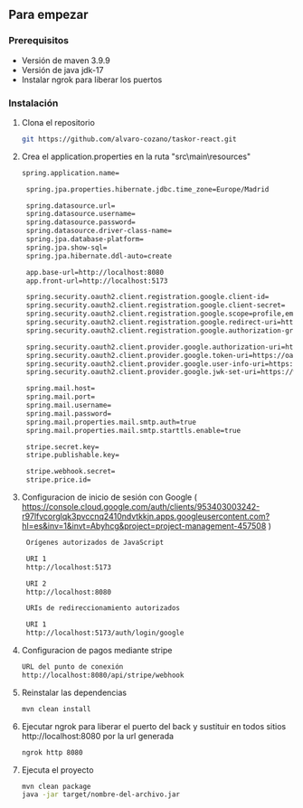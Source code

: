 ## Para empezar

### Prerequisitos

- Versión de maven 3.9.9
- Versión de java jdk-17
- Instalar ngrok para liberar los puertos

### Instalación

1. Clona el repositorio

   ```sh
   git https://github.com/alvaro-cozano/taskor-react.git
   ```

2. Crea el application.properties en la ruta "src\main\resources"

   ```sh
   spring.application.name=

    spring.jpa.properties.hibernate.jdbc.time_zone=Europe/Madrid

    spring.datasource.url=
    spring.datasource.username=
    spring.datasource.password=
    spring.datasource.driver-class-name=
    spring.jpa.database-platform=
    spring.jpa.show-sql=
    spring.jpa.hibernate.ddl-auto=create

    app.base-url=http://localhost:8080
    app.front-url=http://localhost:5173

    spring.security.oauth2.client.registration.google.client-id=
    spring.security.oauth2.client.registration.google.client-secret=
    spring.security.oauth2.client.registration.google.scope=profile,email
    spring.security.oauth2.client.registration.google.redirect-uri=http://localhost:5173/auth/login/google
    spring.security.oauth2.client.registration.google.authorization-grant-type=authorization_code

    spring.security.oauth2.client.provider.google.authorization-uri=https://accounts.google.com/o/oauth2/v2/auth
    spring.security.oauth2.client.provider.google.token-uri=https://oauth2.googleapis.com/token
    spring.security.oauth2.client.provider.google.user-info-uri=https://www.googleapis.com/oauth2/v3/userinfo
    spring.security.oauth2.client.provider.google.jwk-set-uri=https://www.googleapis.com/oauth2/v3/certs

    spring.mail.host=
    spring.mail.port=
    spring.mail.username=
    spring.mail.password=
    spring.mail.properties.mail.smtp.auth=true
    spring.mail.properties.mail.smtp.starttls.enable=true

    stripe.secret.key=
    stripe.publishable.key=

    stripe.webhook.secret=
    stripe.price.id=
   ```

3. Configuracion de inicio de sesión con Google ( https://console.cloud.google.com/auth/clients/953403003242-r97lfvcorglqk3pvccnq2410ndvtkkjn.apps.googleusercontent.com?hl=es&inv=1&invt=Abyhcg&project=project-management-457508 )

   ```sh
    Orígenes autorizados de JavaScript

    URI 1
    http://localhost:5173

    URI 2
    http://localhost:8080

    URIs de redireccionamiento autorizados

    URI 1
    http://localhost:5173/auth/login/google
   ```

4. Configuracion de pagos mediante stripe

   ```sh
   URL del punto de conexión
   http://localhost:8080/api/stripe/webhook
   ```

5. Reinstalar las dependencias

   ```sh
   mvn clean install
   ```

6. Ejecutar ngrok para liberar el puerto del back y sustituir en todos sitios http://localhost:8080 por la url generada

   ```sh
   ngrok http 8080
   ```

7. Ejecuta el proyecto

   ```sh
   mvn clean package
   java -jar target/nombre-del-archivo.jar
   ```
